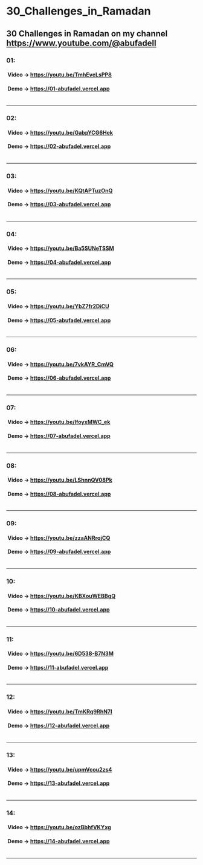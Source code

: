 # 30_Challenges_in_Ramadan
## 30 Challenges in Ramadan on my channel https://www.youtube.com/@abufadell 

### 01:<br>
#### &nbsp;Video -> https://youtu.be/TmhEveLsPP8<br>
#### &nbsp;Demo -> https://01-abufadel.vercel.app<br><br>
----------------------------------------------------
### 02:<br>
#### &nbsp;Video -> https://youtu.be/GabpYCG6Hek<br>
#### &nbsp;Demo -> https://02-abufadel.vercel.app<br><br>
----------------------------------------------------
### 03:<br>
#### &nbsp;Video -> https://youtu.be/KQtAPTuzOnQ<br>
#### &nbsp;Demo -> https://03-abufadel.vercel.app<br><br>
----------------------------------------------------
### 04:<br>
#### &nbsp;Video -> https://youtu.be/Ba5SUNeTSSM<br>
#### &nbsp;Demo -> https://04-abufadel.vercel.app<br><br>
----------------------------------------------------
### 05:<br>
#### &nbsp;Video -> https://youtu.be/YbZ7fr2DiCU<br>
#### &nbsp;Demo -> https://05-abufadel.vercel.app<br><br>
----------------------------------------------------
### 06:<br>
#### &nbsp;Video -> https://youtu.be/7vkAYR_CmVQ<br>
#### &nbsp;Demo -> https://06-abufadel.vercel.app<br><br>
----------------------------------------------------
### 07:<br>
#### &nbsp;Video -> https://youtu.be/lfoyxMWC_ek<br>
#### &nbsp;Demo -> https://07-abufadel.vercel.app<br><br>
----------------------------------------------------
### 08:<br>
#### &nbsp;Video -> https://youtu.be/LShnnQV08Pk<br>
#### &nbsp;Demo -> https://08-abufadel.vercel.app<br><br>
----------------------------------------------------
### 09:<br>
#### &nbsp;Video -> https://youtu.be/zzaANRrqjCQ<br>
#### &nbsp;Demo -> https://09-abufadel.vercel.app<br><br>
----------------------------------------------------
### 10:<br>
#### &nbsp;Video -> https://youtu.be/KBXouWEBBgQ<br>
#### &nbsp;Demo -> https://10-abufadel.vercel.app<br><br>
----------------------------------------------------
### 11:<br>
#### &nbsp;Video -> https://youtu.be/6D538-B7N3M<br>
#### &nbsp;Demo -> https://11-abufadel.vercel.app<br><br>
----------------------------------------------------
### 12:<br>
#### &nbsp;Video -> https://youtu.be/TmKRq9RhN7I<br>
#### &nbsp;Demo -> https://12-abufadel.vercel.app<br><br>
----------------------------------------------------
### 13:<br>
#### &nbsp;Video -> https://youtu.be/upmVcou2zs4<br>
#### &nbsp;Demo -> https://13-abufadel.vercel.app<br><br>
----------------------------------------------------
### 14:<br>
#### &nbsp;Video -> https://youtu.be/ozBbhfVKYxg<br>
#### &nbsp;Demo -> https://14-abufadel.vercel.app<br><br>
----------------------------------------------------
